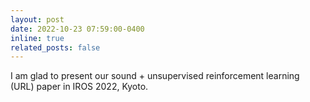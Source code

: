 ```yaml
---
layout: post
date: 2022-10-23 07:59:00-0400
inline: true
related_posts: false
---
```


I am glad to present our sound + unsupervised reinforcement learning (URL) paper in IROS 2022, Kyoto.